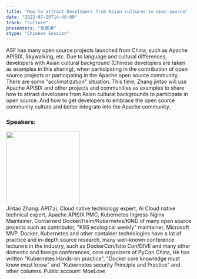```yaml
---
title: "How to attract Developers from Asian cultures to open source"
date: "2022-07-29T14:40:00"
track: "culture"
presenters: "张晋涛"
stype: "Chinese Session"
---
```

ASF has many open source projects launched from China, such as Apache APISIX, Skywalking, etc. Due to language and cultural differences, developers with Asian cultural background (Chinese developers are taken as examples in this sharing), when participating in the contribution of open source projects or participating in the Apache open source community, There are some "acclimatization" situation. This time, Zhang jintao will use Apache APISIX and other projects and communities as examples to share how to attract developers from Asian cultural backgrounds to participate in open source. And how to get developers to embrace the open source community culture and better integrate into the Apache community.
 ### Speakers: 
 <img src="images/speaker/1127.png" width="200" /><br>Jintao Zhang: API7.ai, Cloud native technology expert, Ai Cloud native technical expert, Apache APISIX PMC, Kubernetes Ingress-Nginx Maintainer, Containerd Docker/Helm/Kubernetes/KIND of many open source projects such as contributor, "K8S ecological weekly" maintainer, Microsoft MVP. Docker, Kubernetes and other container technologies have a lot of practice and in-depth source research, many well-known conference lecturers in the industry, such as DockerCon/Istio Con/DIVE and many other domestic and foreign conferences, core organizers of PyCon China, He has written "Kubernetes Hands-on practice", "Docker core knowledge must know must know" and "Kubernetes security Principle and Practice" and other columns. Public account: MoeLove

 